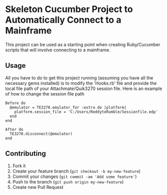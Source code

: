# Skeleton Cucumber Project to Automatically Connect to a Mainframe

This project can be used as a starting point when creating Ruby/Cucumber scripts that will involve connecting to a mainframe.


## Usage

All you have to do to get this project running (assuming you have all the necessary gems installed) is to modify the 'Hooks.rb' file and  provide the local file path of your Attachmate/Quik3270 session file.
Here is an example of how to change the session file path

    Before do
      @emulator = TE3270.emulator_for :extra do |platform|
        platform.session_file = 'C:/Users/ReddytoRumble/Sessionfile.edp'
      end
    end

    After do
      TE3270.disconnect(@emulator)
    end


## Contributing

1. Fork it
2. Create your feature branch (`git checkout -b my-new-feature`)
3. Commit your changes (`git commit -am 'Add some feature'`)
4. Push to the branch (`git push origin my-new-feature`)
5. Create new Pull Request
